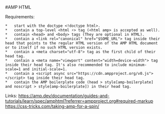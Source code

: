 #AMP HTML

Requirements:

	*	start with the doctype <!doctype html>. 
	*	contain a top-level <html ⚡> tag (<html amp> is accepted as well). 
	*	contain <head> and <body> tags (They are optional in HTML). 
	*	contain a <link rel="canonical" href="$SOME_URL"> tag inside their head that points to the regular HTML version of the AMP HTML document or to itself if no such HTML version exists. 
	*	contain a <meta charset="utf-8"> tag as the first child of their head tag. 
	*	contain a <meta name="viewport" content="width=device-width"> tag inside their head tag. It's also recommended to include minimum-scale=1 and initial-scale=1. 
	*	contain a <script async src="https://cdn.ampproject.org/v0.js"></script> tag inside their head tag. 
	*	contain the AMP boilerplate code (head > style[amp-boilerplate] and noscript > style[amp-boilerplate]) in their head tag. 

Links:
https://amp.dev/documentation/guides-and-tutorials/learn/spec/amphtml?referrer=ampproject.org#required-markup
https://css-tricks.com/taking-amp-for-a-spin/
